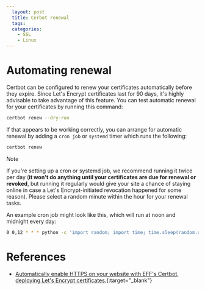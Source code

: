 ```yaml
---
  layout: post
  title: Cerbot renewal
  tags:
  categories:
    - SSL
    - Linux
---
```


# **Automating renewal**

Certbot can be configured to renew your certificates automatically before they expire. Since Let's Encrypt certificates last for 90 days, it's highly advisable to take advantage of this feature. You can test automatic renewal for your certificates by running this command:

```bash
certbot renew --dry-run
```

If that appears to be working correctly, you can arrange for automatic renewal by adding a `cron job` or `systemd` timer which runs the following:

```bash
certbot renew
```

*Note*

If you're setting up a cron or systemd job, we recommend running it twice per
day (**it won't do anything until your certificates are due for renewal or revoked**,
but running it regularly would give your site a chance of staying online in case
a Let's Encrypt-initiated revocation happened for some reason). Please select a
random minute within the hour for your renewal tasks.

An example cron job might look like this, which will run at noon and midnight every day:

```bash
0 0,12 * * * python -c 'import random; import time; time.sleep(random.random() * 3600)' && certbot renew
```

# **References**
- [Automatically enable HTTPS on your website with EFF's Certbot, deploying Let's Encrypt certificates.](https://certbot.eff.org/lets-encrypt/centosrhel7-apache){:target="_blank"}
